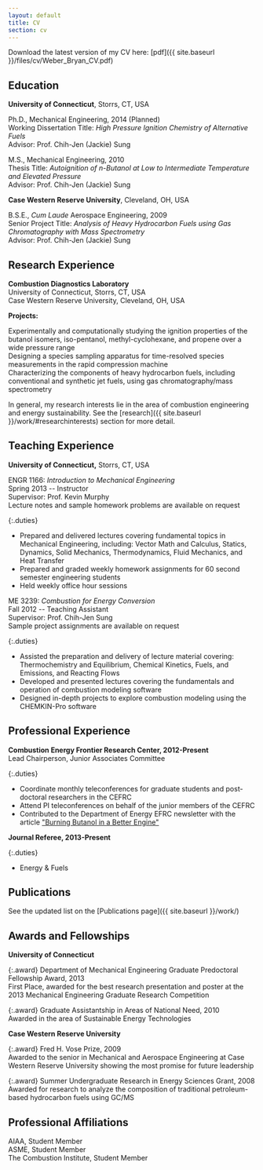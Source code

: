 ```yaml
---
layout: default
title: CV
section: cv
---
```

Download the latest version of my CV here: [pdf]({{ site.baseurl }}/files/cv/Weber_Bryan_CV.pdf)

Education
---
**University of Connecticut**, Storrs, CT, USA

Ph.D., Mechanical Engineering, 2014 (Planned)  
Working Dissertation Title: *High Pressure Ignition Chemistry of Alternative Fuels*  
Advisor: Prof. Chih-Jen (Jackie) Sung

M.S., Mechanical Engineering, 2010  
Thesis Title: *Autoignition of n-Butanol at Low to Intermediate Temperature and Elevated Pressure*  
Advisor: Prof. Chih-Jen (Jackie) Sung

**Case Western Reserve University**, Cleveland, OH, USA

B.S.E., *Cum Laude* Aerospace Engineering, 2009  
Senior Project Title: *Analysis of Heavy Hydrocarbon Fuels using Gas Chromatography with Mass Spectrometry*  
Advisor: Prof. Chih-Jen (Jackie) Sung

Research Experience
---
**Combustion Diagnostics Laboratory**  
University of Connecticut, Storrs, CT, USA  
Case Western Reserve University, Cleveland, OH, USA

**Projects:**

Experimentally and computationally studying the ignition properties of the butanol isomers, iso-pentanol, methyl-cyclohexane, and propene over a wide pressure range  
Designing a species sampling apparatus for time-resolved species measurements in the rapid compression machine  
Characterizing the components of heavy hydrocarbon fuels, including conventional and synthetic jet fuels, using gas chromatography/mass spectrometry 

In general, my research interests lie in the area of combustion engineering and energy sustainability. 
See the [research]({{ site.baseurl }}/work/#researchinterests) section for more detail.
 

Teaching Experience
---
**University of Connecticut,** Storrs, CT, USA

ENGR 1166: _Introduction to Mechanical Engineering_  
Spring 2013 -- Instructor  
Supervisor: Prof. Kevin Murphy  
Lecture notes and sample homework problems are available on request

{:.duties}
+ Prepared and delivered lectures covering fundamental topics in Mechanical Engineering, including: Vector Math and Calculus, Statics, Dynamics, Solid Mechanics, Thermodynamics, Fluid Mechanics, and Heat Transfer
+ Prepared and graded weekly homework assignments for 60 second semester engineering students
+ Held weekly office hour sessions

ME 3239: _Combustion for Energy Conversion_  
Fall 2012 -- Teaching Assistant  
Supervisor: Prof. Chih-Jen Sung  
Sample project assignments are available on request

{:.duties}
+ Assisted the preparation and delivery of lecture material covering: Thermochemistry and Equilibrium, Chemical Kinetics, Fuels, and Emissions, and Reacting Flows  
+ Developed and presented lectures covering the fundamentals and operation of combustion modeling software  
+ Designed in-depth projects to explore combustion modeling using the CHEMKIN-Pro software  

Professional Experience
---
**Combustion Energy Frontier Research Center, 2012-Present**  
Lead Chairperson, Junior Associates Committee

{:.duties}
+ Coordinate monthly teleconferences for graduate students and post-doctoral researchers in the CEFRC  
+ Attend PI teleconferences on behalf of the junior members of the CEFRC  
+ Contributed to the Department of Energy EFRC newsletter with the article ["Burning Butanol in a Better Engine"](http://www.energyfrontier.us/newsletter/201210/burning-butanol-better-engine)

**Journal Referee, 2013-Present**

{:.duties}
+ Energy & Fuels

Publications
---
See the updated list on the [Publications page]({{ site.baseurl }}/work/)

Awards and Fellowships
---
**University of Connecticut**

{:.award}
Department of Mechanical Engineering Graduate Predoctoral Fellowship Award, 2013  
First Place, awarded for the best research presentation and poster at the 2013 Mechanical Engineering Graduate Research Competition

{:.award}
Graduate Assistantship in Areas of National Need, 2010  
Awarded in the area of Sustainable Energy Technologies

**Case Western Reserve University**

{:.award}
Fred H. Vose Prize, 2009  
Awarded to the senior in Mechanical and Aerospace Engineering at Case Western Reserve University showing the most promise for future leadership

{:.award}
Summer Undergraduate Research in Energy Sciences Grant, 2008  
Awarded for research to analyze the composition of traditional petroleum-based hydrocarbon fuels using GC/MS

Professional Affiliations
---
AIAA, Student Member  
ASME, Student Member  
The Combustion Institute, Student Member